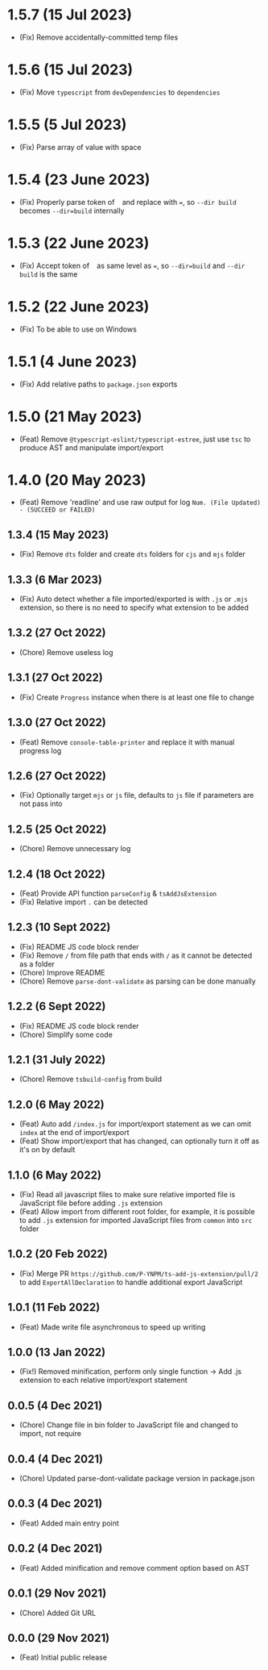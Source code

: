 # 1.5.7 (15 Jul 2023)

-   (Fix) Remove accidentally-committed temp files

# 1.5.6 (15 Jul 2023)

-   (Fix) Move `typescript` from `devDependencies` to `dependencies`

# 1.5.5 (5 Jul 2023)

-   (Fix) Parse array of value with space

# 1.5.4 (23 June 2023)

-   (Fix) Properly parse token of ` ` and replace with `=`, so `--dir build` becomes `--dir=build` internally

# 1.5.3 (22 June 2023)

-   (Fix) Accept token of ` ` as same level as `=`, so `--dir=build` and `--dir build` is the same

# 1.5.2 (22 June 2023)

-   (Fix) To be able to use on Windows

# 1.5.1 (4 June 2023)

-   (Fix) Add relative paths to `package.json` exports

# 1.5.0 (21 May 2023)

-   (Feat) Remove `@typescript-eslint/typescript-estree`, just use `tsc` to produce AST and manipulate import/export

# 1.4.0 (20 May 2023)

-   (Feat) Remove 'readline' and use raw output for log `Num. (File Updated) - (SUCCEED or FAILED)`

## 1.3.4 (15 May 2023)

-   (Fix) Remove `dts` folder and create `dts` folders for `cjs` and `mjs` folder

## 1.3.3 (6 Mar 2023)

-   (Fix) Auto detect whether a file imported/exported is with `.js` or `.mjs` extension, so there is no need to specify what extension to be added

## 1.3.2 (27 Oct 2022)

-   (Chore) Remove useless log

## 1.3.1 (27 Oct 2022)

-   (Fix) Create `Progress` instance when there is at least one file to change

## 1.3.0 (27 Oct 2022)

-   (Feat) Remove `console-table-printer` and replace it with manual progress log

## 1.2.6 (27 Oct 2022)

-   (Fix) Optionally target `mjs` or `js` file, defaults to `js` file if parameters are not pass into

## 1.2.5 (25 Oct 2022)

-   (Chore) Remove unnecessary log

## 1.2.4 (18 Oct 2022)

-   (Feat) Provide API function `parseConfig` & `tsAddJsExtension`
-   (Fix) Relative import `.` can be detected

## 1.2.3 (10 Sept 2022)

-   (Fix) README JS code block render
-   (Fix) Remove `/` from file path that ends with `/` as it cannot be detected as a folder
-   (Chore) Improve README
-   (Chore) Remove `parse-dont-validate` as parsing can be done manually

## 1.2.2 (6 Sept 2022)

-   (Fix) README JS code block render
-   (Chore) Simplify some code

## 1.2.1 (31 July 2022)

-   (Chore) Remove `tsbuild-config` from build

## 1.2.0 (6 May 2022)

-   (Feat) Auto add `/index.js` for import/export statement as we can omit `index` at the end of import/export
-   (Feat) Show import/export that has changed, can optionally turn it off as it's on by default

## 1.1.0 (6 May 2022)

-   (Fix) Read all javascript files to make sure relative imported file is JavaScript file before adding `.js` extension
-   (Feat) Allow import from different root folder, for example, it is possible to add `.js` extension for imported JavaScript files from `common` into `src` folder

## 1.0.2 (20 Feb 2022)

-   (Fix) Merge PR `https://github.com/P-YNPM/ts-add-js-extension/pull/2` to add `ExportAllDeclaration` to handle additional export JavaScript

## 1.0.1 (11 Feb 2022)

-   (Feat) Made write file asynchronous to speed up writing

## 1.0.0 (13 Jan 2022)

-   (Fix!) Removed minification, perform only single function -> Add .js extension to each relative import/export statement

## 0.0.5 (4 Dec 2021)

-   (Chore) Change file in bin folder to JavaScript file and changed to import, not require

## 0.0.4 (4 Dec 2021)

-   (Chore) Updated parse-dont-validate package version in package.json

## 0.0.3 (4 Dec 2021)

-   (Feat) Added main entry point

## 0.0.2 (4 Dec 2021)

-   (Feat) Added minification and remove comment option based on AST

## 0.0.1 (29 Nov 2021)

-   (Chore) Added Git URL

## 0.0.0 (29 Nov 2021)

-   (Feat) Initial public release
